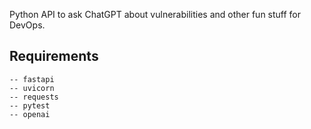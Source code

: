 Python API to ask ChatGPT about vulnerabilities and other fun stuff for DevOps.

## Requirements

```
-- fastapi
-- uvicorn
-- requests
-- pytest
-- openai
```
